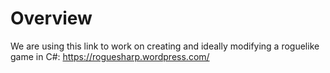 # Overview
We are using this link to work on creating and ideally modifying a roguelike game in C#: https://roguesharp.wordpress.com/
